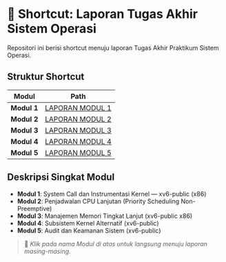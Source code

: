 # 📂 Shortcut: Laporan Tugas Akhir Sistem Operasi

Repositori ini berisi shortcut menuju laporan Tugas Akhir Praktikum Sistem Operasi.

## Struktur Shortcut

| Modul       | Path                                                                                                                   |
| ----------- | ---------------------------------------------------------------------------------------------------------------------- |
| **Modul 1** | [LAPORAN MODUL 1](tugas/TugasAkhir_os_202402/C.%20Hasil/Modul%201/LAPORAN.md) |
| **Modul 2** | [LAPORAN MODUL 2](tugas/TugasAkhir_os_202402/C.%20Hasil/Modul%202/LAPORAN.md) |
| **Modul 3** | [LAPORAN MODUL 3](tugas/TugasAkhir_os_202402/C.%20Hasil/Modul%203/LAPORAN.md) |
| **Modul 4** | [LAPORAN MODUL 4](tugas/TugasAkhir_os_202402/C.%20Hasil/Modul%204/LAPORAN.md) |
| **Modul 5** | [LAPORAN MODUL 5](tugas/TugasAkhir_os_202402/C.%20Hasil/Modul%205/LAPORAN.md) |

## Deskripsi Singkat Modul

- **Modul 1**: System Call dan Instrumentasi Kernel — xv6-public (x86)
- **Modul 2**: Penjadwalan CPU Lanjutan (Priority Scheduling Non-Preemptive)
- **Modul 3**: Manajemen Memori Tingkat Lanjut (xv6-public x86)
- **Modul 4**: Subsistem Kernel Alternatif (xv6-public)
- **Modul 5**: Audit dan Keamanan Sistem (xv6-public)

> 📌 *Klik pada nama Modul di atas untuk langsung menuju laporan masing-masing.*
